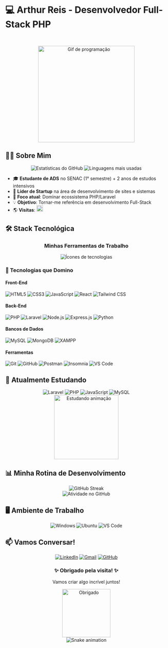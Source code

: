 # 💻 Arthur Reis - Desenvolvedor Full-Stack PHP

<div align="center">
 <p align="center">
  <img src="https://readme-typing-svg.demolab.com?font=Fira+Code&size=22&duration=3000&pause=1000&color=6F4E37&center=true&vCenter=true&width=500&lines=☕+Amante+de+Café+e+Código;💻+Codando+com+Cafeína;🔧+Builds+com+aroma+de+Java;🌙+Debugando+até+de+manhã" alt="">
</p>

  <br>
  <img src="https://media.giphy.com/media/v1.Y2lkPTc5MGI3NjExcWJ2d2J5eWx6b3R3eWx0eWJ5d2Z0b2FqY2J6eGZ0dXJqZ3R0eW5xZyZlcD12MV9pbnRlcm5hbF9naWZfYnlfaWQmY3Q9Zw/qgQUggAC3Pfv687qPC/giphy.gif" width="300" alt="Gif de programação">
</div>

## 👨‍💻 Sobre Mim

<div align="center">
  <img src="https://github-readme-stats.vercel.app/api?username=friarthur&show_icons=true&theme=tokyonight&hide_border=true&include_all_commits=true" alt="Estatísticas do GitHub">
  <img src="https://github-readme-stats.vercel.app/api/top-langs/?username=friarthur&layout=compact&theme=tokyonight&hide_border=true" alt="Linguagens mais usadas">

</div>

- 🎓 **Estudante de ADS** no SENAC (1° semestre) + 2 anos de estudos intensivos
- 🚀 **Líder de Startup** na área de desenvolvimento de sites e sistemas
- 🌱 **Foco atual**: Dominar ecossistema PHP/Laravel
- 💡 **Objetivo**: Tornar-me referência em desenvolvimento Full-Stack
- 🌎 **Visitas**: <img src="https://visitor-badge.laobi.icu/badge?page_id=friarthur.friarthur" alt="Visitas" style="height:20px;">

## 🛠️ Stack Tecnológica

<div align="center">
  <h3>Minhas Ferramentas de Trabalho</h3>
  <img src="https://skillicons.dev/icons?i=php,laravel,js,ts,html,css,tailwind,react,nodejs,mysql,mongodb,git,github,postman,figma,vscode" alt="Ícones de tecnologias">
</div>

### 🔧 Tecnologias que Domino

#### Front-End
<img src="https://img.shields.io/badge/HTML5-E34F26?style=for-the-badge&logo=html5&logoColor=white" alt="HTML5"> 
<img src="https://img.shields.io/badge/CSS3-1572B6?style=for-the-badge&logo=css3&logoColor=white" alt="CSS3">
<img src="https://img.shields.io/badge/JavaScript-F7DF1E?style=for-the-badge&logo=javascript&logoColor=black" alt="JavaScript">
<img src="https://img.shields.io/badge/React-20232A?style=for-the-badge&logo=react&logoColor=61DAFB" alt="React">
<img src="https://img.shields.io/badge/Tailwind_CSS-38B2AC?style=for-the-badge&logo=tailwind-css&logoColor=white" alt="Tailwind CSS">

#### Back-End
<img src="https://img.shields.io/badge/PHP-777BB4?style=for-the-badge&logo=php&logoColor=white" alt="PHP">
<img src="https://img.shields.io/badge/Laravel-FF2D20?style=for-the-badge&logo=laravel&logoColor=white" alt="Laravel">
<img src="https://img.shields.io/badge/Node.js-43853D?style=for-the-badge&logo=node.js&logoColor=white" alt="Node.js">
<img src="https://img.shields.io/badge/Express.js-404D59?style=for-the-badge&logo=express" alt="Express.js">
<img src="https://img.shields.io/badge/Python-3776AB?style=for-the-badge&logo=python&logoColor=white" alt="Python">

#### Bancos de Dados
<img src="https://img.shields.io/badge/MySQL-4479A1?style=for-the-badge&logo=mysql&logoColor=white" alt="MySQL">
<img src="https://img.shields.io/badge/MongoDB-47A248?style=for-the-badge&logo=mongodb&logoColor=white" alt="MongoDB">
<img src="https://img.shields.io/badge/XAMPP-FB7A24?style=for-the-badge&logo=xampp&logoColor=white" alt="XAMPP">

#### Ferramentas
<img src="https://img.shields.io/badge/Git-F05032?style=for-the-badge&logo=git&logoColor=white" alt="Git">
<img src="https://img.shields.io/badge/GitHub-181717?style=for-the-badge&logo=github&logoColor=white" alt="GitHub">
<img src="https://img.shields.io/badge/Postman-FF6C37?style=for-the-badge&logo=postman&logoColor=white" alt="Postman">
<img src="https://img.shields.io/badge/Insomnia-5849BE?style=for-the-badge&logo=insomnia&logoColor=white" alt="Insomnia">
<img src="https://img.shields.io/badge/VS_Code-007ACC?style=for-the-badge&logo=visual-studio-code&logoColor=white" alt="VS Code">

## 🌱 Atualmente Estudando

<div align="center">
  <img src="https://img.shields.io/badge/-Laravel-FF2D20?style=for-the-badge&logo=laravel&logoColor=white" alt="Laravel">
  <img src="https://img.shields.io/badge/-PHP-777BB4?style=for-the-badge&logo=php&logoColor=white" alt="PHP">
  <img src="https://img.shields.io/badge/-JavaScript-F7DF1E?style=for-the-badge&logo=javascript&logoColor=black" alt="JavaScript">
  <img src="https://img.shields.io/badge/-MySQL-4479A1?style=for-the-badge&logo=mysql&logoColor=white" alt="MySQL">
  <br>
  <img src="https://media.giphy.com/media/LMcB8XospGZO8UQq87/giphy.gif" width="200" alt="Estudando animação">
</div>

## 📊 Minha Rotina de Desenvolvimento

<div align="center">
  <img src="https://streak-stats.demolab.com?user=friarthur&theme=tokyonight&hide_border=true" alt="GitHub Streak">
  <br>
  <img src="https://github-readme-activity-graph.vercel.app/graph?username=friarthur&theme=tokyonight&hide_border=true&area=true&custom_title=Minha+Atividade+no+GitHub" alt="Atividade no GitHub">
</div>

## 🖥️ Ambiente de Trabalho

<div align="center">
  <img src="https://img.shields.io/badge/Windows-0078D6?style=for-the-badge&logo=windows&logoColor=white" alt="Windows">
  <img src="https://img.shields.io/badge/Ubuntu-E95420?style=for-the-badge&logo=ubuntu&logoColor=white" alt="Ubuntu">
  <img src="https://img.shields.io/badge/VS_Code-007ACC?style=for-the-badge&logo=visual-studio-code&logoColor=white" alt="VS Code">
</div>

## 📫 Vamos Conversar!

<div align="center">
  <a href="https://www.linkedin.com/in/arthurreism/"><img src="https://img.shields.io/badge/LinkedIn-0077B5?style=for-the-badge&logo=linkedin&logoColor=white" alt="LinkedIn"></a>
  <a href="mailto:arthurfriburgo234@gmail.com"><img src="https://img.shields.io/badge/Gmail-D14836?style=for-the-badge&logo=gmail&logoColor=white" alt="Gmail"></a>
  <a href="https://github.com/friarthur"><img src="https://img.shields.io/badge/GitHub-181717?style=for-the-badge&logo=github&logoColor=white" alt="GitHub"></a>
</div>

<div align="center">
  <h3>✨ Obrigado pela visita! ✨</h3>
  <p>Vamos criar algo incrível juntos!</p>
  <img src="https://media.giphy.com/media/jRf5fsn8G6YaogAWxn/giphy.gif" width="150" alt="Obrigado">
</div>

<!-- Snake Animation -->
<div align="center">
  <img src="https://raw.githubusercontent.com/friarthur/friarthur/output/github-contribution-grid-snake.svg" alt="Snake animation">
</div>
